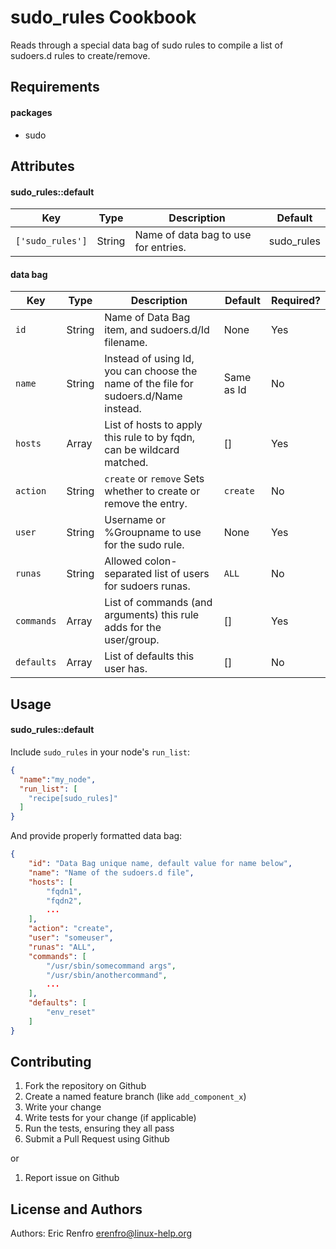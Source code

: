 sudo_rules Cookbook
===================
Reads through a special data bag of sudo rules to compile a list of sudoers.d rules to create/remove.

Requirements
------------
#### packages
- sudo

Attributes
----------

#### sudo_rules::default

Key              | Type   | Description                          | Default
---------------- | ------ | ------------------------------------ | ----------
`['sudo_rules']` | String | Name of data bag to use for entries. | sudo_rules

#### data bag

Key        | Type   | Description                                                                          | Default    | Required?
---------- | ------ | ------------------------------------------------------------------------------------ | ---------- | ---------
`id`       | String | Name of Data Bag item, and sudoers.d/Id filename.                                    | None       | Yes
`name`     | String | Instead of using Id, you can choose the name of the file for sudoers.d/Name instead. | Same as Id | No
`hosts`    | Array  | List of hosts to apply this rule to by fqdn, can be wildcard matched.                | []         | Yes
`action`   | String | `create` or `remove` Sets whether to create or remove the entry.                     | `create`   | No
`user`     | String | Username or %Groupname to use for the sudo rule.                                     | None       | Yes
`runas`    | String | Allowed colon-separated list of users for sudoers runas.                             | `ALL`      | No
`commands` | Array  | List of commands (and arguments) this rule adds for the user/group.                  | []         | Yes
`defaults` | Array  | List of defaults this user has.                                                      | []         | No

Usage
-----
#### sudo_rules::default

Include `sudo_rules` in your node's `run_list`:

```json
{
  "name":"my_node",
  "run_list": [
    "recipe[sudo_rules]"
  ]
}
```

And provide properly formatted data bag:

```json
{
    "id": "Data Bag unique name, default value for name below",
    "name": "Name of the sudoers.d file",
    "hosts": [
        "fqdn1",
        "fqdn2",
        ...
    ],
    "action": "create",
    "user": "someuser",
    "runas": "ALL",
    "commands": [
        "/usr/sbin/somecommand args",
        "/usr/sbin/anothercommand",
        ...
    ],
    "defaults": [
        "env_reset"
    ]
}
```

Contributing
------------
1. Fork the repository on Github
2. Create a named feature branch (like `add_component_x`)
3. Write your change
4. Write tests for your change (if applicable)
5. Run the tests, ensuring they all pass
6. Submit a Pull Request using Github

or

1. Report issue on Github

License and Authors
-------------------
Authors: Eric Renfro <erenfro@linux-help.org>


